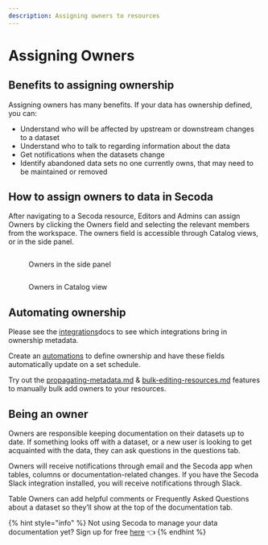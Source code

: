 ```yaml
---
description: Assigning owners to resources
---
```


# Assigning Owners

## **Benefits to assigning ownership**

Assigning owners has many benefits. If your data has ownership defined, you can:

* Understand who will be affected by upstream or downstream changes to a dataset
* Understand who to talk to regarding information about the data
* Get notifications when the datasets change
* Identify abandoned data sets no one currently owns, that may need to be maintained or removed

## **How to assign owners to data in Secoda**

After navigating to a Secoda resource, Editors and Admins can assign Owners by clicking the Owners field and selecting the relevant members from the workspace. The owners field is accessible through Catalog views, or in the side panel.

<figure><img src="https://secoda-public-media-assets.s3.amazonaws.com/5a8db21c-599c-473e-a1a4-7b501f9bc74e.png" alt=""><figcaption><p>Owners in the side panel</p></figcaption></figure>

<figure><img src="https://secoda-public-media-assets.s3.amazonaws.com/52fcae71-1c83-4397-99ca-1c1e301fb55a.png" alt=""><figcaption><p>Owners in Catalog view</p></figcaption></figure>

## Automating ownership

Please see the [integrations](../integrations/ "mention")docs to see which integrations bring in ownership metadata.

Create an [automations](../features/automations/ "mention") to define ownership and have these fields automatically update on a set schedule.

Try out the [propagating-metadata.md](add-documentation/propagating-metadata.md "mention") & [bulk-editing-resources.md](add-documentation/bulk-editing-resources.md "mention") features to manually bulk add owners to your resources.

## Being an owner

Owners are responsible keeping documentation on their datasets up to date. If something looks off with a dataset, or a new user is looking to get acquainted with the data, they can ask questions in the questions tab.

Owners will receive notifications through email and the Secoda app when tables, columns or documentation-related changes. If you have the Secoda Slack integration installed, you will receive notifications through Slack.

Table Owners can add helpful comments or Frequently Asked Questions about a dataset so they’ll show at the top of the documentation tab.

{% hint style="info" %}
Not using Secoda to manage your data documentation yet? Sign up for free [here](http://app.secoda.co/) 👈
{% endhint %}
